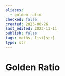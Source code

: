 ```yaml
---
aliases:
  - golden ratio
checked: false
created: 2023-08-26
last_edited: 2023-11-11
publish: false
tags: maths, list[str]
type: str
---
```

# Golden Ratio
